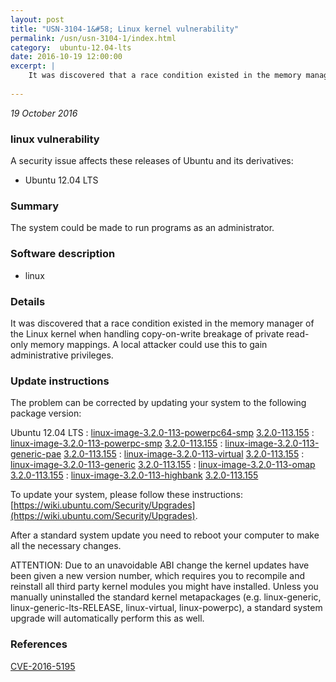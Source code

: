 ```yaml
---
layout: post
title: "USN-3104-1&#58; Linux kernel vulnerability"
permalink: /usn/usn-3104-1/index.html
category:  ubuntu-12.04-lts
date: 2016-10-19 12:00:00
excerpt: |
    It was discovered that a race condition existed in the memory manager of the Linux kernel when handling copy-on-write breakage of private read-only memory mappings. A local attacker could use this to gain administrative privileges. 
    
--- 
```

 
 

*19 October 2016*

### linux vulnerability

A security issue affects these releases of Ubuntu and its derivatives:

* Ubuntu 12.04 LTS

### Summary

The system could be made to run programs as an administrator. 

### Software description

* linux 

### Details

It was discovered that a race condition existed in the memory manager of the Linux kernel when handling copy-on-write breakage of private read-only memory mappings. A local attacker could use this to gain administrative privileges. 

### Update instructions

The problem can be corrected by updating your system to the following package version:

Ubuntu 12.04 LTS
 : [linux-image-3.2.0-113-powerpc64-smp](https://launchpad.net/ubuntu/+source/linux) <span> [3.2.0-113.155](https://launchpad.net/ubuntu/+source/linux/3.2.0-113.155) </span> 
 : [linux-image-3.2.0-113-powerpc-smp](https://launchpad.net/ubuntu/+source/linux) <span> [3.2.0-113.155](https://launchpad.net/ubuntu/+source/linux/3.2.0-113.155) </span> 
 : [linux-image-3.2.0-113-generic-pae](https://launchpad.net/ubuntu/+source/linux) <span> [3.2.0-113.155](https://launchpad.net/ubuntu/+source/linux/3.2.0-113.155) </span> 
 : [linux-image-3.2.0-113-virtual](https://launchpad.net/ubuntu/+source/linux) <span> [3.2.0-113.155](https://launchpad.net/ubuntu/+source/linux/3.2.0-113.155) </span> 
 : [linux-image-3.2.0-113-generic](https://launchpad.net/ubuntu/+source/linux) <span> [3.2.0-113.155](https://launchpad.net/ubuntu/+source/linux/3.2.0-113.155) </span> 
 : [linux-image-3.2.0-113-omap](https://launchpad.net/ubuntu/+source/linux) <span> [3.2.0-113.155](https://launchpad.net/ubuntu/+source/linux/3.2.0-113.155) </span> 
 : [linux-image-3.2.0-113-highbank](https://launchpad.net/ubuntu/+source/linux) <span> [3.2.0-113.155](https://launchpad.net/ubuntu/+source/linux/3.2.0-113.155) </span> 

To update your system, please follow these instructions: [https://wiki.ubuntu.com/Security/Upgrades](https://wiki.ubuntu.com/Security/Upgrades).

After a standard system update you need to reboot your computer to make all the necessary changes.

ATTENTION: Due to an unavoidable ABI change the kernel updates have been given a new version number, which requires you to recompile and reinstall all third party kernel modules you might have installed. Unless you manually uninstalled the standard kernel metapackages (e.g. linux-generic, linux-generic-lts-RELEASE, linux-virtual, linux-powerpc), a standard system upgrade will automatically perform this as well. 

### References

 
 [CVE-2016-5195](http://people.ubuntu.com/~ubuntu-security/cve/CVE-2016-5195)
 

